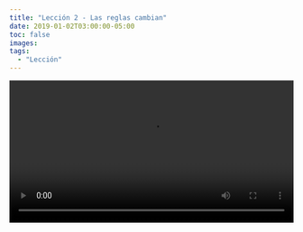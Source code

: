 ```yaml
---
title: "Lección 2 - Las reglas cambian"
date: 2019-01-02T03:00:00-05:00
toc: false
images:
tags: 
  - "Lección"
---
```


<video src="https://i.imgur.com/6pF5cSj.mp4" style="width: 100%" autoplay loop>

&nbsp;
## Al grano

- Los programas migratorios usan sistemas de puntos para elegir a las personas o familias que más les conviene recibir.

- Los esfuerzos para migrar duran tanto tiempo que varias leyes pueden cambiar los requerimientos y sistemas de puntos que los afectan.
 
&nbsp;
## La carreta

A pesar de que van solo 2 años desde que tomamos la decisión de migrar a Canadá, ha habido cambios significativos en los procesos migratorios de este país. Estos son 5 ejemplos de cambios que nos afectaron en lo que va de nuestro camino.

<img class="medium" src="https://i.imgur.com/VJaXlQ8.jpg">

### 1. Aplicación en papel 📃 -> Mon Porjet Québec 🖥

Desde Diciembre de 2015 el gobierno provincial de Québec dejó de hacer procesos migratorios en papel, y estrenó una plataforma online llamada <strong>Mon Projet Québec</strong> o MPQ, para recibir la información de los candidatos.

Como a finales de 2016 todo indicaba que la migración por Québec era la que más nos favorecía a Anny y a mí, este cambio nos afectó puesto que tuvimos que usar la plataforma MPQ para crear nuestro perfil y adjuntar documentos.
### 2. Menos puntos por Ingeniería de Sistemas

En 2016 la carrera de Ingeniería de Sistemas recibía <strong>16 puntos</strong> en el programa de Québec que nos permitía adelantar nuestro proceso desde Colombia.

Sin embargo, en Agosto de 2018 pasó a sumar apenas <strong>9 puntos</strong> en nuestro perfil. Perder esta cantidad de puntos es a menudoo un golpe fatal para un perfil, porque cada punto es muy difícil de conseguir. En nuestro caso no teníamos forma de obtener otros 7 puntos en otras áreas.

### 3. Mon Porjet Québec -> Arrima

La herramienta MPQ fue reemplazada por Arrima, y junto con este cambio vino una ley que descontinuaba el sistema de selección de perfiles según el orden de llegada, e imponía un nuevo sistema donde cualquier persona podía postular su perfil, y la provincia seleccionaba los mejores entre todos, según los puntos que tuvieran.

Esto es difícil de entender pero, en resumen, Québec eliminó el factor 'suerte' del proceso de selección, que beneficiaba a muchas personas y familias postulantes, e implementó un sistema donde la competencia se daba únicamente por los puntos de cada perfil.

Este cambio, sumado a la pérdida de 7 puntos de mi profesión, marcó el final de nuestras esperanzas de poder migrar a Canadá sencillamente presentando nuestra candidatura desde Colombia y aprendiendo Francés.

### 4. Proceso por Québec ⚜️ -> proceso por Express Entry 🇨🇦

Por suerte tras retirarse de su residencia médica en Urología en Bogotá, Anny reunió documentos, aplicó, gestionó y fue aceptada a una Maestría en la Universidad de McGill en Montréal.

Esto dio nueva vida a nuestra intención de migrar por Québec, por un tiempo. Vivir en la provincia y trabajar en ella le daría puntos a nuestro perfil que no podíamos aspirar a conseguir desde Colombia. Con todo y esto, nuestras oportunidades de migración por Québec eran reducidas: yo tendría que trabajar 1 año en la provincia, y también aprender y certificar Francés hasta nivel B2, antes de tener puntos suficientes para ser seleccionados.

En esta época empezamos a mirar cada vez más hacia el proceso de Express Entry por Canadá federal y a alejarnos de la idea de migrar por Québec.

### 5. Québec podría dar de baja perfiles de 18.000 familias

En Febrero de 2019 Québec anunció que posiblemente daría de baja 18.000 perfiles de aplicación, y reembolsaría el dinero pagado para revisión de estos perfiles a las personas y familias que los enviaron.

Es decir: 18.000 personas y familias que, después de hacer esfuerzos particulares por reunir dinero o aprender otro idioma, ya habían logrado iniciar su proceso de solicitud de migración por el programa de Québec y pensaban que estaban en camino hacia cambiar su vida, podrían quedar de nuevo en el punto de partida, y tener que volver a competir contra otros miles de familias en un nuevo proceso.

Adicionalmente este cambio la provincia podría aumentar el requerimiento del idioma Francés para nuevos aspirantes.

&nbsp;
## Conclusión

Si la primera lección migratoria es 'uno no pone las condiciones', la lección 2 es 'las condiciones cambian más rápido que el clima'.

Cuando digo que para migrar hay que tener paciencia y resistencia hago referencia a la incertidumbre permanente que tiene una persona o familia durante su proceso. Nada está definido, todo está sujeto a modificación, los avances pueden convertirse en retrocesos, y el aprendizaje de algo tan difícil y costoso como un idioma puede resultar inútil.

Según mi experiencia personal, la mayoría de personas y familias aprenden a manejar este _'ciclo de ilusiones y decepciones'_ ♻️, adaptándose a las nuevas concidciones o buscando alternativas que antes no habían explorado. 